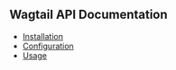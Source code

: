 Wagtail API Documentation
-------------------------

- [Installation](http://torchbox.viewdocs.io/wagtailapi/installation)
- [Configuration](http://torchbox.viewdocs.io/wagtailapi/configuration)
- [Usage](http://torchbox.viewdocs.io/wagtailapi/usage)
